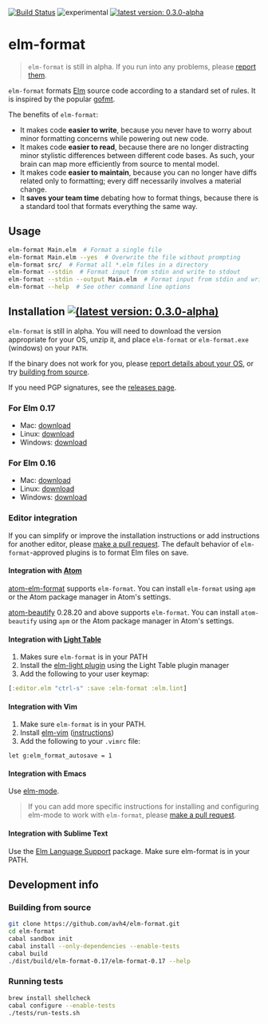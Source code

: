 [![Build Status](https://travis-ci.org/avh4/elm-format.svg?branch=master)](https://travis-ci.org/avh4/elm-format)
![experimental](https://img.shields.io/badge/stability-experimental-orange.svg)
[![latest version: 0.3.0-alpha](https://img.shields.io/badge/version-0.3.0--alpha-blue.svg)](https://github.com/avh4/elm-format/releases/tag/0.3.0-alpha)

# elm-format

> `elm-format` is still in alpha.  If you run into any problems, please [report them](https://github.com/avh4/elm-format/issues).

`elm-format` formats [Elm](http://elm-lang.org) source code according to a standard set of rules. It is inspired by the popular [gofmt](https://blog.golang.org/go-fmt-your-code).

The benefits of `elm-format`:
 - It makes code **easier to write**, because you never have to worry about minor formatting concerns while powering out new code.
 - It makes code **easier to read**, because there are no longer distracting minor stylistic differences between different code bases. As such, your brain can map more efficiently from source to mental model.
 - It makes code **easier to maintain**, because you can no longer have diffs related only to formatting; every diff necessarily involves a material change.
 - It **saves your team time** debating how to format things, because there is a standard tool that formats everything the same way.


## Usage

```bash
elm-format Main.elm  # Format a single file
elm-format Main.elm --yes  # Overwrite the file without prompting
elm-format src/  # Format all *.elm files in a directory
elm-format --stdin  # Format input from stdin and write to stdout
elm-format --stdin --output Main.elm  # Format input from stdin and write to file
elm-format --help  # See other command line options
```

## Installation [![(latest version: 0.3.0-alpha)](https://img.shields.io/badge/version-0.3.0--alpha-blue.svg)](https://github.com/avh4/elm-format/releases/tag/0.3.0-alpha)

`elm-format` is still in alpha.  You will need to download the version appropriate for your OS, unzip it, and place `elm-format` or `elm-format.exe` (windows) on your `PATH`.

If the binary does not work for you, please [report details about your OS](https://github.com/avh4/elm-format/issues/new), or try [building from source](#building-from-source).

If you need PGP signatures, see the [releases page](https://github.com/avh4/elm-format/releases).

### For Elm 0.17

 - Mac: [download](https://github.com/avh4/elm-format/releases/download/0.3.0-alpha/elm-format-0.17-0.3.0-alpha-mac-x64.tgz)
 - Linux: [download](https://github.com/avh4/elm-format/releases/download/0.3.0-alpha/elm-format-0.17-0.3.0-alpha-linux-x64.tgz)
 - Windows: [download](https://github.com/avh4/elm-format/releases/download/0.3.0-alpha/elm-format-0.17-0.3.0-alpha-win-x64.zip)

### For Elm 0.16

 - Mac: [download](https://github.com/avh4/elm-format/releases/download/0.3.0-alpha/elm-format-0.16-0.3.0-alpha-mac-x64.tgz)
 - Linux: [download](https://github.com/avh4/elm-format/releases/download/0.3.0-alpha/elm-format-0.16-0.3.0-alpha-linux-x64.tgz)
 - Windows: [download](https://github.com/avh4/elm-format/releases/download/0.3.0-alpha/elm-format-0.16-0.3.0-alpha-win-x64.zip)

### Editor integration

If you can simplify or improve the installation instructions or add instructions for another editor, please [make a pull request](https://github.com/avh4/elm-format/edit/master/README.md).  The default behavior of `elm-format`-approved plugins is to format Elm files on save.

<!-- Open-source editors will be listed before closed-source editors. -->


#### Integration with [Atom](https://atom.io/)

[atom-elm-format](https://atom.io/packages/elm-format) supports `elm-format`.  You can install `elm-format` using `apm` or the Atom package manager in Atom's settings.

[atom-beautify](https://atom.io/packages/atom-beautify) 0.28.20 and above supports `elm-format`.  You can install `atom-beautify` using `apm` or the Atom package manager in Atom's settings.


#### Integration with [Light Table](http://lighttable.com/)

1. Makes sure `elm-format` is in your PATH
1. Install the [elm-light plugin](https://github.com/rundis/elm-light) using the Light Table plugin manager
1. Add the following to your user keymap:

  ```clojure
  [:editor.elm "ctrl-s" :save :elm-format :elm.lint]
  ```


#### Integration with Vim

1. Make sure `elm-format` is in your PATH.
1. Install [elm-vim](https://github.com/ElmCast/elm-vim) ([instructions](https://github.com/ElmCast/elm-vim#install))
1. Add the following to your `.vimrc` file:

  ```
  let g:elm_format_autosave = 1
  ```


#### Integration with Emacs

Use [elm-mode](https://github.com/jcollard/elm-mode#elm-format).

> If you can add more specific instructions for installing and configuring elm-mode to work with `elm-format`, please [make a pull request](https://github.com/avh4/elm-format/edit/master/README.md).


#### Integration with Sublime Text

Use the [Elm Language Support](https://packagecontrol.io/packages/Elm%20Language%20Support) package. Make sure elm-format is in your PATH.


## Development info

### Building from source

```bash
git clone https://github.com/avh4/elm-format.git
cd elm-format
cabal sandbox init
cabal install --only-dependencies --enable-tests
cabal build
./dist/build/elm-format-0.17/elm-format-0.17 --help
```

### Running tests

```bash
brew install shellcheck
cabal configure --enable-tests
./tests/run-tests.sh
```
